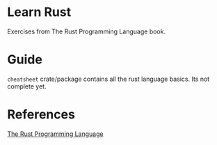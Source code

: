 # Learn Rust

Exercises from The Rust Programming Language book.

# Guide

`cheatsheet` crate/package contains all the rust language basics. Its not complete yet.

# References

[The Rust Programming Language](https://doc.rust-lang.org/book/)
